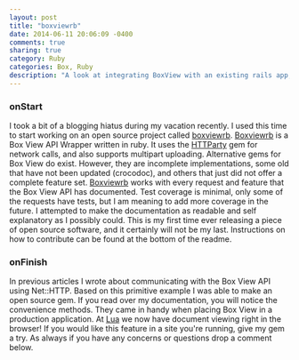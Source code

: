 ```yaml
---
layout: post
title: "boxviewrb"
date: 2014-06-11 20:06:09 -0400
comments: true
sharing: true
category: Ruby
categories: Box, Ruby
description: "A look at integrating BoxView with an existing rails app, and the library that came out of this work."
---
```


### onStart

I took a bit of a blogging hiatus during my vacation recently. I used this time to start working on an open source project called [boxviewrb](https://github.com/getlua/boxviewrb). [Boxviewrb](https://github.com/getlua/boxviewrb) is a Box View API Wrapper written in ruby. It uses the [HTTParty](http://johnnunemaker.com/httparty/) gem for network calls, and also supports multipart uploading. Alternative gems for Box View do exist. However, they are incomplete implementations, some old that have not been updated (crocodoc), and others that just did not offer a complete feature set. [Boxviewrb](https://github.com/getlua/boxviewrb) works with every request and feature that the Box View API has documented. Test coverage is minimal, only some of the requests have tests, but I am meaning to add more coverage in the future. I attempted to make the documentation as readable and self explanatory as I possibly could. This is my first time ever releasing a piece of open source software, and it certainly will not be my last. Instructions on how to contribute can be found at the bottom of the readme.

### onFinish

In previous articles I wrote about communicating with the Box View API using Net::HTTP. Based on this primitive example I was able to make an open source gem. If you read over my documentation, you will notice the convenience methods. They came in handy when placing Box View in a production application. At [Lua](http://getlua.com) we now have document viewing right in the browser! If you would like this feature in a site you're running, give my gem a try. As always if you have any concerns or questions drop a comment below.
